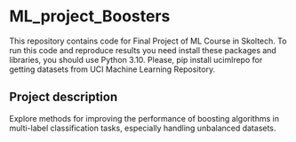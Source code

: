 # ML_project_Boosters

This repository contains code for Final Project of ML Course in Skoltech.
To run this code and reproduce results you need install these packages and libraries, you should use Python 3.10.
Please, pip install ucimlrepo for getting datasets from UCI Machine Learning Repository.

## Project description 
Explore methods for improving the performance of boosting algorithms in multi-label classification tasks, especially handling unbalanced datasets. 

